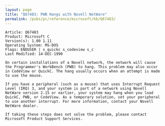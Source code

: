 ```yaml
---
layout: page
title: "Q67483: PWB Hangs with Novell NetWare"
permalink: /pubs/pc/reference/microsoft/kb/Q67483/
---
```


	Article: Q67483
	Product: Microsoft C
	Version(s): 1.00 1.11
	Operating System: MS-DOS
	Flags: ENDUSER | s_quickc s_codeview s_c
	Last Modified: 14-DEC-1990
	
	On certain installations of a Novell network, the network will cause
	the Programmer's WorkBench (PWB) to hang. This problem may also occur
	in CodeView or QuickC. The hang usually occurs when an attempt is made
	to use the mouse.
	
	If you have a peripheral (such as a mouse) that uses Interrupt Request
	Level (IRQ) 3, and your system is part of a network using Novell
	NetWare version 2.15 or earlier, your system may hang when you load
	QuickC, PWB, or CodeView. As a temporary solution, set your peripheral
	to use another interrupt. For more information, contact your Novell
	NetWare dealer.
	
	If taking these steps does not solve the problem, please contact
	Microsoft Product Support Services.
